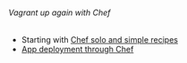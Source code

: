 ###### Vagrant up again with Chef
  - Starting with [Chef solo and simple recipes](https://github.com/boonchu/opslab/blob/vagrant1/vagrant/cheflab1/README.md)
  - [App deployment through Chef](https://github.com/boonchu/opslab/blob/vagrant1/vagrant/cheflab1/DEPLOY_APP.md)
